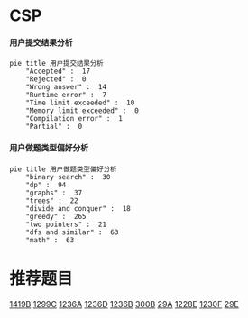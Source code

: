 # CSP

<!-- tabs:start -->



#### **用户提交结果分析**

```mermaid
pie title 用户提交结果分析
    "Accepted" :  17
    "Rejected" :  0
    "Wrong answer" :  14
    "Runtime error" :  7
    "Time limit exceeded" :  10
    "Memory limit exceeded" :  0
    "Compilation error" :  1
    "Partial" :  0
```

#### **用户做题类型偏好分析**

```mermaid
pie title 用户做题类型偏好分析
    "binary search" :  30
    "dp" :  94
    "graphs" :  37
    "trees" :  22
    "divide and conquer" :  18
    "greedy" :  265
    "two pointers" :  21
    "dfs and similar" :  63
    "math" :  63
```



<!-- tabs:end -->
# 推荐题目
[1419B](https://codeforces.com/contest/1419/problem/B)
[1299C](https://codeforces.com/contest/1299/problem/C)
[1236A](https://codeforces.com/contest/1236/problem/A)
[1236D](https://codeforces.com/contest/1236/problem/D)
[1236B](https://codeforces.com/contest/1236/problem/B)
[300B](https://codeforces.com/contest/300/problem/B)
[29A](https://codeforces.com/contest/29/problem/A)
[1228E](https://codeforces.com/contest/1228/problem/E)
[1230F](https://codeforces.com/contest/1230/problem/F)
[29E](https://codeforces.com/contest/29/problem/E)
